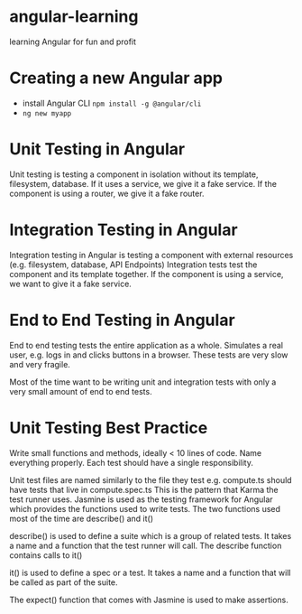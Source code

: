 # angular-learning
learning Angular for fun and profit

# Creating a new Angular app
- install Angular CLI `npm install -g @angular/cli`
- `ng new myapp`


# Unit Testing in Angular
Unit testing is testing a component in isolation without its template, filesystem, database.
If it uses a service, we give it a fake service.
If the component is using a router, we give it a fake router.

# Integration Testing in Angular
Integration testing in Angular is testing a component with external resources (e.g. filesystem, database, API Endpoints)
Integration tests test the component and its template together.
If the component is using a service, we want to give it a fake service.

# End to End Testing in Angular
End to end testing tests the entire application as a whole.
Simulates a real user, e.g. logs in and clicks buttons in a browser.
These tests are very slow and very fragile.

Most of the time want to be writing unit and integration tests with only a very small amount of end to end tests.

# Unit Testing Best Practice
Write small functions and methods, ideally < 10 lines of code.
Name everything properly.
Each test should have a single responsibility.

Unit test files are named similarly to the file they test 
e.g. compute.ts should have tests that live in compute.spec.ts
This is the pattern that Karma the test runner uses.
Jasmine is used as the testing framework for Angular which provides the functions used to write tests.
The two functions used most of the time are describe() and it()

describe() is used to define a suite which is a group of related tests.
It takes a name and a function that the test runner will call.
The describe function contains calls to it()

it() is used to define a spec or a test.
It takes a name and a function that will be called as part of the suite.

The expect() function that comes with Jasmine is used to make assertions.


